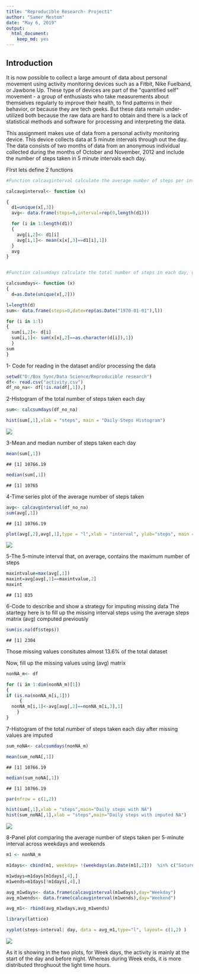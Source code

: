 ```yaml
---
title: "Reproducible Research- Project1"
author: "Samer Mestom"
date: "May 6, 2019"
output: 
  html_document: 
    keep_md: yes
---
```




## Introduction

It is now possible to collect a large amount of data about personal movement using activity monitoring devices such as a Fitbit, Nike Fuelband, or Jawbone Up. These type of devices are part of the "quantified self" movement - a group of enthusiasts who take measurements about themselves regularly to improve their health, to find patterns in their behavior, or because they are tech geeks. But these data remain under-utilized both because the raw data are hard to obtain and there is a lack of statistical methods and software for processing and interpreting the data.

This assignment makes use of data from a personal activity monitoring device. This device collects data at 5 minute intervals through out the day. The data consists of two months of data from an anonymous individual collected during the months of October and November, 2012 and include the number of steps taken in 5 minute intervals each day.


FIrst lets define 2 functions


```r
#Function calcavginterval calculate the average number of steps per interval, given a matrix (x) containing steps for specific days

calcavginterval<- function (x) 

{
  d1=unique(x[,3])
  avg<- data.frame(steps=0,interval=rep(0,length(d1)))

  for (i in 1:length(d1))
  {
    avg[i,2]<- d1[i]
    avg[i,1]<- mean(x[x[,3]==d1[i],1])
  }
  avg
}


#Function calsumdays calculate the total number of steps in each day, given a matrix (x) containing steps for specific days

calcsumdays<- function (x) 
{
  d=as.Date(unique(x[,2]))

l=length(d)
sum<- data.frame(steps=0,date=rep(as.Date("1970-01-01"),l))

for (i in 1:l)
{
  sum[i,2]<- d[i]
  sum[i,1]<- sum(x[x[,2]==as.character(d[i]),1])
  } 
sum
}
```


1- Code for reading in the dataset and/or processing the data



```r
setwd("D:/Box Sync/Data Science/Reproducible research")
df<- read.csv("activity.csv")
df_no_na<- df[!is.na(df[,1]),]
```

2-Histogram of the total number of steps taken each day


```r
sum<- calcsumdays(df_no_na)

hist(sum[,1],xlab = "steps", main = "Daily Steps Histogram")
```

![](PA1_template_files/figure-html/unnamed-chunk-2-1.png)<!-- -->

3-Mean and median number of steps taken each day


```r
mean(sum[,1])
```

```
## [1] 10766.19
```

```r
median(sum[,1])
```

```
## [1] 10765
```

4-Time series plot of the average number of steps taken


```r
avg<- calcavginterval(df_no_na)
sum(avg[,1])
```

```
## [1] 10766.19
```

```r
plot(avg[,2],avg[,1],type = "l",xlab = "interval", ylab="steps", main ="Avg of Daily Steps")
```

![](PA1_template_files/figure-html/unnamed-chunk-4-1.png)<!-- -->

5-The 5-minute interval that, on average, contains the maximum number of steps

```r
maxintvalue=max(avg[,1])
maxint=avg[avg[,1]==maxintvalue,2]
maxint
```

```
## [1] 835
```

6-Code to describe and show a strategy for imputing missing data
The startegy here is to fill up the missing interval steps using the average steps matrix (avg) computed previously 


```r
sum(is.na(df$steps))
```

```
## [1] 2304
```

Those missing values consitutes almost 13.6% of the total dataset

Now, fill up the missing values using (avg) matrix


```r
nonNA_m<- df

for (i in 1:dim(nonNA_m)[1])
{
if (is.na(nonNA_m[i,1]))
     {
  nonNA_m[i,1]<-avg[avg[,2]==nonNA_m[i,3],1]   
    }
}  
```

7-Histogram of the total number of steps taken each day after missing values are imputed

```r
sum_noNA<- calcsumdays(nonNA_m)

mean(sum_noNA[,1])
```

```
## [1] 10766.19
```

```r
median(sum_noNA[,1])
```

```
## [1] 10766.19
```

```r
par(mfrow = c(1,2))

hist(sum[,1],xlab = "steps",main="Daily steps with NA")
hist(sum_noNA[,1],xlab = "steps",main="Daily steps with imputed NA")
```

![](PA1_template_files/figure-html/unnamed-chunk-8-1.png)<!-- -->

8-Panel plot comparing the average number of steps taken per 5-minute interval across weekdays and weekends


```r
m1 <- nonNA_m

m1days<- cbind(m1, weekday= !(weekdays(as.Date(m1[,2]))  %in% c("Saturday" ,"Sunday")))

m1wdays=m1days[m1days[,4],]
m1wends=m1days[!m1days[,4],]

avg_m1wdays<- data.frame(calcavginterval(m1wdays),day="Weekday")
avg_m1wends<- data.frame(calcavginterval(m1wends),day="Weekend")

avg_m1<- rbind(avg_m1wdays,avg_m1wends)

library(lattice)

xyplot(steps~interval| day, data = avg_m1,type="l", layout= c(1,2) )
```

![](PA1_template_files/figure-html/lattice-1.png)<!-- -->

As it is showing in the two plots, for Week days, the activity is mainly at the start of the day and before night. Whereas during Week ends, it is more distributed throghuout the light time hours.
